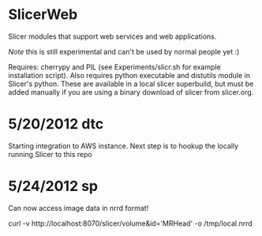 SlicerWeb
=========

Slicer modules that support web services and web applications.

*Note* this is still experimental and can't be used by normal people yet :)

Requires: cherrypy and PIL (see Experiments/slicr.sh for example installation
script).  Also requires python executable and distutils module in Slicer's
python.
These are available in a local slicer superbuild, but must be added manually if
you are using a binary download of slicer from slicer.org.


5/20/2012 dtc
=============
Starting integration to AWS instance. Next step is to hookup the locally running
Slicer to this repo


5/24/2012 sp
============
Can now access image data in nrrd format!

curl -v http://localhost:8070/slicer/volume\&id='MRHead' -o /tmp/local.nrrd
